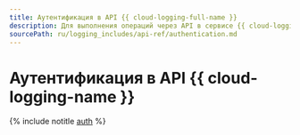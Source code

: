 ```yaml
---
title: Аутентификация в API {{ cloud-logging-full-name }}
description: Для выполнения операций через API в сервисе {{ cloud-logging-full-name }}, необходимо получить IAM-токен для своего аккаунта.
sourcePath: ru/logging_includes/api-ref/authentication.md
---
```


# Аутентификация в API {{ cloud-logging-name }}

{% include notitle [auth](../../_includes/authentication.md) %}